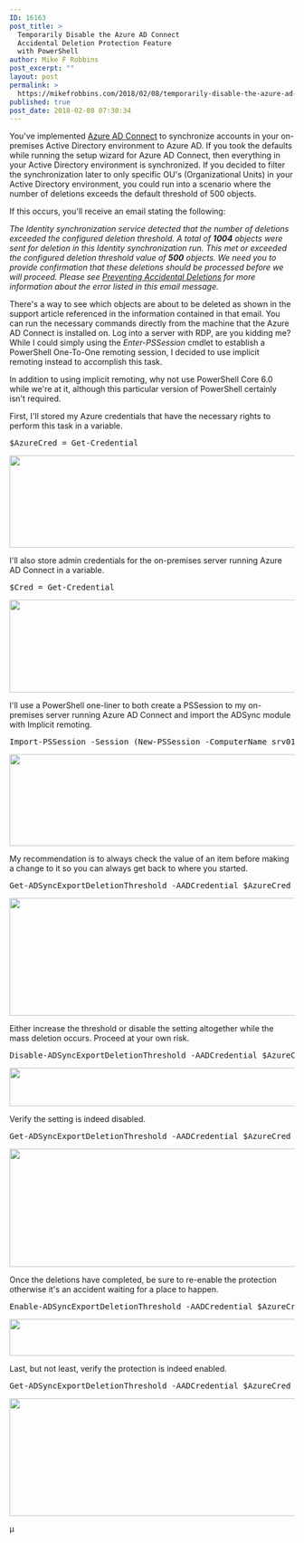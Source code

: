 ```yaml
---
ID: 16163
post_title: >
  Temporarily Disable the Azure AD Connect
  Accidental Deletion Protection Feature
  with PowerShell
author: Mike F Robbins
post_excerpt: ""
layout: post
permalink: >
  https://mikefrobbins.com/2018/02/08/temporarily-disable-the-azure-ad-connect-accidental-deletion-protection-feature-with-powershell/
published: true
post_date: 2018-02-08 07:30:34
---
```

You've implemented <a href="https://docs.microsoft.com/en-us/azure/active-directory/connect/active-directory-aadconnect" target="_blank" rel="noopener">Azure AD Connect</a> to synchronize accounts in your on-premises Active Directory environment to Azure AD. If you took the defaults while running the setup wizard for Azure AD Connect, then everything in your Active Directory environment is synchronized. If you decided to filter the synchronization later to only specific OU's (Organizational Units) in your Active Directory environment, you could run into a scenario where the number of deletions exceeds the default threshold of 500 objects.

If this occurs, you'll receive an email stating the following:

<em>The Identity synchronization service detected that the number of deletions exceeded the configured deletion threshold. A total of <strong>1004</strong> objects were sent for deletion in this Identity synchronization run. This met or exceeded the configured deletion threshold value of <strong>500</strong> objects. </em><em>We need you to provide confirmation that these deletions should be processed before we will proceed. </em><em>Please see <a href="https://azure.microsoft.com/en-US/documentation/articles/active-directory-aadconnectsync-feature-prevent-accidental-deletes/" target="_blank" rel="noopener">Preventing Accidental Deletions</a> for more information about the error listed in this email message.</em>

There's a way to see which objects are about to be deleted as shown in the support article referenced in the information contained in that email. You can run the necessary commands directly from the machine that the Azure AD Connect is installed on. Log into a server with RDP, are you kidding me? While I could simply using the <em>Enter-PSSession</em> cmdlet to establish a PowerShell One-To-One remoting session, I decided to use implicit remoting instead to accomplish this task.

In addition to using implicit remoting, why not use PowerShell Core 6.0 while we're at it, although this particular version of PowerShell certainly isn't required.

First, I'll stored my Azure credentials that have the necessary rights to perform this task in a variable.
<pre class="lang:ps decode:true">$AzureCred = Get-Credential</pre>
<a href="http://mikefrobbins.com/wp-content/uploads/2018/01/aad-sync1a.jpg"><img class="alignnone size-full wp-image-16164" src="http://mikefrobbins.com/wp-content/uploads/2018/01/aad-sync1a.jpg" alt="" width="979" height="163" /></a>

I'll also store admin credentials for the on-premises server running Azure AD Connect in a variable.
<pre class="lang:ps decode:true">$Cred = Get-Credential</pre>
<a href="http://mikefrobbins.com/wp-content/uploads/2018/01/aad-sync2a.jpg"><img class="alignnone size-full wp-image-16165" src="http://mikefrobbins.com/wp-content/uploads/2018/01/aad-sync2a.jpg" alt="" width="979" height="164" /></a>

I'll use a PowerShell one-liner to both create a PSSession to my on-premises server running Azure AD Connect and import the ADSync module with Implicit remoting.
<pre class="lang:ps decode:true">Import-PSSession -Session (New-PSSession -ComputerName srv01 -Credential $Cred) -Module ADSync</pre>
<a href="http://mikefrobbins.com/wp-content/uploads/2018/01/aad-sync3a.jpg"><img class="alignnone size-full wp-image-16166" src="http://mikefrobbins.com/wp-content/uploads/2018/01/aad-sync3a.jpg" alt="" width="979" height="162" /></a>

My recommendation is to always check the value of an item before making a change to it so you can always get back to where you started.
<pre class="lang:ps decode:true">Get-ADSyncExportDeletionThreshold -AADCredential $AzureCred</pre>
<a href="http://mikefrobbins.com/wp-content/uploads/2018/01/aad-sync4a.jpg"><img class="alignnone size-full wp-image-16167" src="http://mikefrobbins.com/wp-content/uploads/2018/01/aad-sync4a.jpg" alt="" width="979" height="208" /></a>

Either increase the threshold or disable the setting altogether while the mass deletion occurs. Proceed at your own risk.
<pre class="lang:ps decode:true">Disable-ADSyncExportDeletionThreshold -AADCredential $AzureCred</pre>
<a href="http://mikefrobbins.com/wp-content/uploads/2018/01/aad-sync5a.jpg"><img class="alignnone size-full wp-image-16168" src="http://mikefrobbins.com/wp-content/uploads/2018/01/aad-sync5a.jpg" alt="" width="979" height="68" /></a>

Verify the setting is indeed disabled.
<pre class="lang:ps decode:true">Get-ADSyncExportDeletionThreshold -AADCredential $AzureCred</pre>
<a href="http://mikefrobbins.com/wp-content/uploads/2018/01/aad-sync6a.jpg"><img class="alignnone size-full wp-image-16169" src="http://mikefrobbins.com/wp-content/uploads/2018/01/aad-sync6a.jpg" alt="" width="979" height="209" /></a>

Once the deletions have completed, be sure to re-enable the protection otherwise it's an accident waiting for a place to happen.
<pre class="lang:ps decode:true">Enable-ADSyncExportDeletionThreshold -AADCredential $AzureCred</pre>
<a href="http://mikefrobbins.com/wp-content/uploads/2018/01/aad-sync7a.jpg"><img class="alignnone size-full wp-image-16170" src="http://mikefrobbins.com/wp-content/uploads/2018/01/aad-sync7a.jpg" alt="" width="979" height="65" /></a>

Last, but not least, verify the protection is indeed enabled.
<pre class="lang:ps decode:true ">Get-ADSyncExportDeletionThreshold -AADCredential $AzureCred</pre>
<a href="http://mikefrobbins.com/wp-content/uploads/2018/01/aad-sync4a.jpg"><img class="alignnone size-full wp-image-16167" src="http://mikefrobbins.com/wp-content/uploads/2018/01/aad-sync4a.jpg" alt="" width="979" height="208" /></a>

µ